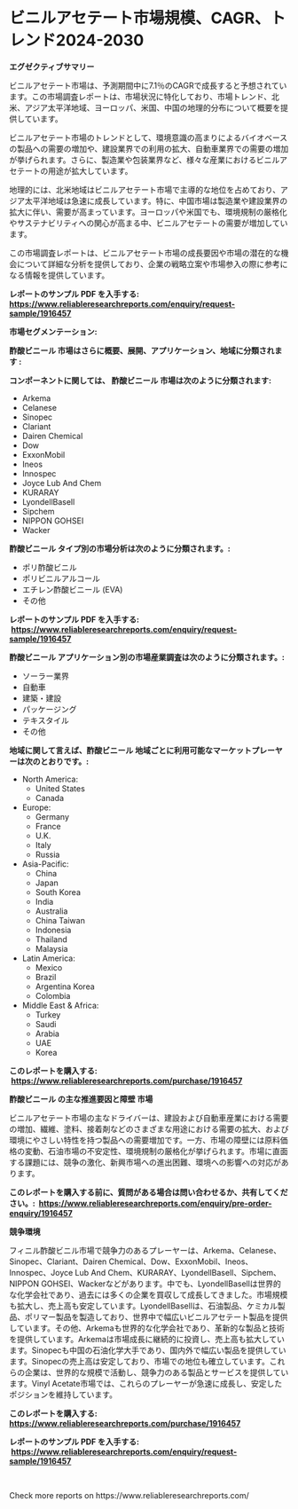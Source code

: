 <p><h1>ビニルアセテート市場規模、CAGR、トレンド2024-2030</h1></p><p><strong>エグゼクティブサマリー</strong></p>
<p><p>ビニルアセテート市場は、予測期間中に7.1％のCAGRで成長すると予想されています。この市場調査レポートは、市場状況に特化しており、市場トレンド、北米、アジア太平洋地域、ヨーロッパ、米国、中国の地理的分布について概要を提供しています。</p><p>ビニルアセテート市場のトレンドとして、環境意識の高まりによるバイオベースの製品への需要の増加や、建設業界での利用の拡大、自動車業界での需要の増加が挙げられます。さらに、製造業や包装業界など、様々な産業におけるビニルアセテートの用途が拡大しています。</p><p>地理的には、北米地域はビニルアセテート市場で主導的な地位を占めており、アジア太平洋地域は急速に成長しています。特に、中国市場は製造業や建設業界の拡大に伴い、需要が高まっています。ヨーロッパや米国でも、環境規制の厳格化やサステナビリティへの関心が高まる中、ビニルアセテートの需要が増加しています。</p><p>この市場調査レポートは、ビニルアセテート市場の成長要因や市場の潜在的な機会について詳細な分析を提供しており、企業の戦略立案や市場参入の際に参考になる情報を提供しています。</p></p>
<p><strong>レポートのサンプル PDF を入手する: <a href="https://www.reliableresearchreports.com/enquiry/request-sample/1916457">https://www.reliableresearchreports.com/enquiry/request-sample/1916457</a></strong></p>
<p><strong>市場セグメンテーション:</strong></p>
<p><strong> 酢酸ビニール 市場はさらに概要、展開、アプリケーション、地域に分類されます :</strong></p>
<p><strong>コンポーネントに関しては、 酢酸ビニール 市場は次のように分類されます: &nbsp;</strong></p>
<p><ul><li>Arkema</li><li>Celanese</li><li>Sinopec</li><li>Clariant</li><li>Dairen Chemical</li><li>Dow</li><li>ExxonMobil</li><li>Ineos</li><li>Innospec</li><li>Joyce Lub And Chem</li><li>KURARAY</li><li>LyondellBasell</li><li>Sipchem</li><li>NIPPON GOHSEI</li><li>Wacker</li></ul></p>
<p><strong> 酢酸ビニール タイプ別の市場分析は次のように分類されます。:</strong></p>
<p><ul><li>ポリ酢酸ビニル</li><li>ポリビニルアルコール</li><li>エチレン酢酸ビニール (EVA)</li><li>その他</li></ul></p>
<p><strong>レポートのサンプル PDF を入手する: &nbsp;<a href="https://www.reliableresearchreports.com/enquiry/request-sample/1916457">https://www.reliableresearchreports.com/enquiry/request-sample/1916457</a></strong></p>
<p><strong> 酢酸ビニール アプリケーション別の市場産業調査は次のように分類されます。:</strong></p>
<p><ul><li>ソーラー業界</li><li>自動車</li><li>建築・建設</li><li>パッケージング</li><li>テキスタイル</li><li>その他</li></ul></p>
<p><strong>地域に関して言えば、酢酸ビニール 地域ごとに利用可能なマーケットプレーヤーは次のとおりです。:</strong></p>
<p><ul>
    <li>
        North America:
        <ul>
            <li>United States</li>
            <li>Canada</li>
        </ul>
    </li>
    <li>
        Europe:
        <ul>
            <li>Germany</li>
            <li>France</li>
            <li>U.K.</li>
            <li>Italy</li>
            <li>Russia</li>
        </ul>
    </li>
    <li>
        Asia-Pacific:
        <ul>
            <li>China</li>
            <li>Japan</li>
            <li>South Korea</li>
            <li>India</li>
            <li>Australia</li>
            <li>China Taiwan</li>
            <li>Indonesia</li>
            <li>Thailand</li>
            <li>Malaysia</li>
        </ul>
    </li>
    <li>
        Latin America:
        <ul>
            <li>Mexico</li>
            <li>Brazil</li>
            <li>Argentina Korea</li>
            <li>Colombia</li>
        </ul>
    </li>
    <li>
        Middle East & Africa:
        <ul>
            <li>Turkey</li>
            <li>Saudi</li>
            <li>Arabia</li>
            <li>UAE</li>
            <li>Korea</li>
        </ul>
    </li>
    </ul></p>
<p><strong>このレポートを購入する: &nbsp;<a href="https://www.reliableresearchreports.com/purchase/1916457">https://www.reliableresearchreports.com/purchase/1916457</a></strong></p>
<p><strong>酢酸ビニール の主な推進要因と障壁 市場</strong></p>
<p><p>ビニルアセテート市場の主なドライバーは、建設および自動車産業における需要の増加、繊維、塗料、接着剤などのさまざまな用途における需要の拡大、および環境にやさしい特性を持つ製品への需要増加です。一方、市場の障壁には原料価格の変動、石油市場の不安定性、環境規制の厳格化が挙げられます。市場に直面する課題には、競争の激化、新興市場への進出困難、環境への影響への対応があります。</p></p>
<p><strong>このレポートを購入する前に、質問がある場合は問い合わせるか、共有してください。:&nbsp; <a href="https://www.reliableresearchreports.com/enquiry/pre-order-enquiry/1916457">https://www.reliableresearchreports.com/enquiry/pre-order-enquiry/1916457</a></strong></p>
<p><strong>競争環境</strong></p>
<p><p>フィニル酢酸ビニル市場で競争力のあるプレーヤーは、Arkema、Celanese、Sinopec、Clariant、Dairen Chemical、Dow、ExxonMobil、Ineos、Innospec、Joyce Lub And Chem、KURARAY、LyondellBasell、Sipchem、NIPPON GOHSEI、Wackerなどがあります。中でも、LyondellBasellは世界的な化学会社であり、過去には多くの企業を買収して成長してきました。市場規模も拡大し、売上高も安定しています。LyondellBasellは、石油製品、ケミカル製品、ポリマー製品を製造しており、世界中で幅広いビニルアセテート製品を提供しています。その他、Arkemaも世界的な化学会社であり、革新的な製品と技術を提供しています。Arkemaは市場成長に継続的に投資し、売上高も拡大しています。Sinopecも中国の石油化学大手であり、国内外で幅広い製品を提供しています。Sinopecの売上高は安定しており、市場での地位も確立しています。これらの企業は、世界的な規模で活動し、競争力のある製品とサービスを提供しています。Vinyl Acetate市場では、これらのプレーヤーが急速に成長し、安定したポジションを維持しています。</p></p>
<p><strong>このレポートを購入する: &nbsp; <a href="https://www.reliableresearchreports.com/purchase/1916457">https://www.reliableresearchreports.com/purchase/1916457</a></strong></p>
<p><strong>レポートのサンプル PDF を入手する: &nbsp;<a href="https://www.reliableresearchreports.com/enquiry/request-sample/1916457">https://www.reliableresearchreports.com/enquiry/request-sample/1916457</a></strong><strong></strong></p>
<p>&nbsp;</p>
<p>Check more reports on https://www.reliableresearchreports.com/</p>